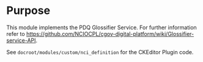 # Purpose

This module implements the PDQ Glossifier Service. For further information refer to
<https://github.com/NCIOCPL/cgov-digital-platform/wiki/Glossifier-service-API>.

See `docroot/modules/custom/nci_definition` for the CKEditor Plugin code.
